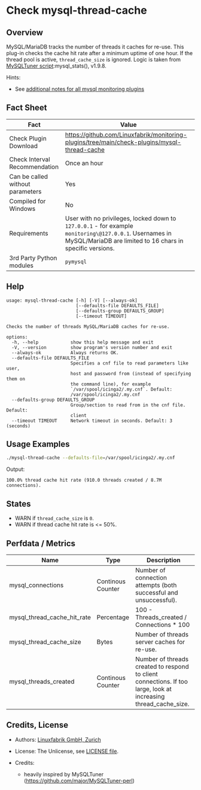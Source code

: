 # Check mysql-thread-cache

## Overview

MySQL/MariaDB tracks the number of threads it caches for re-use. This plug-in checks the cache hit rate after a minimum uptime of one hour. If the thread pool is active, `thread_cache_size` is ignored. Logic is taken from [MySQLTuner script](https://github.com/major/MySQLTuner-perl):mysql_stats(), v1.9.8.

Hints:

* See [additional notes for all mysql monitoring plugins](https://github.com/Linuxfabrik/monitoring-plugins/blob/main/PLUGINS-MYSQL.rst)


## Fact Sheet

| Fact | Value |
|----|----|
| Check Plugin Download                 | <https://github.com/Linuxfabrik/monitoring-plugins/tree/main/check-plugins/mysql-thread-cache> |
| Check Interval Recommendation         | Once an hour |
| Can be called without parameters      | Yes |
| Compiled for Windows                  | No |
| Requirements                          | User with no privileges, locked down to `127.0.0.1` - for example `monitoring\@127.0.0.1`. Usernames in MySQL/MariaDB are limited to 16 chars in specific versions. |
| 3rd Party Python modules              | `pymysql` |


## Help

```text
usage: mysql-thread-cache [-h] [-V] [--always-ok]
                          [--defaults-file DEFAULTS_FILE]
                          [--defaults-group DEFAULTS_GROUP]
                          [--timeout TIMEOUT]

Checks the number of threads MySQL/MariaDB caches for re-use.

options:
  -h, --help            show this help message and exit
  -V, --version         show program's version number and exit
  --always-ok           Always returns OK.
  --defaults-file DEFAULTS_FILE
                        Specifies a cnf file to read parameters like user,
                        host and password from (instead of specifying them on
                        the command line), for example
                        `/var/spool/icinga2/.my.cnf`. Default:
                        /var/spool/icinga2/.my.cnf
  --defaults-group DEFAULTS_GROUP
                        Group/section to read from in the cnf file. Default:
                        client
  --timeout TIMEOUT     Network timeout in seconds. Default: 3 (seconds)
```


## Usage Examples

```bash
./mysql-thread-cache --defaults-file=/var/spool/icinga2/.my.cnf
```

Output:

```text
100.0% thread cache hit rate (910.0 threads created / 8.7M connections).
```


## States

* WARN if `thread_cache_size` is `0`.
* WARN if thread cache hit rate is \<= 50%.


## Perfdata / Metrics

| Name | Type | Description |
|----|----|----|
| mysql_connections | Continous Counter | Number of connection attempts (both successful and unsuccessful). |
| mysql_thread_cache_hit_rate | Percentage | 100 - Threads_created / Connections \* 100 |
| mysql_thread_cache_size | Bytes | Number of threads server caches for re-use. |
| mysql_threads_created | Continous Counter | Number of threads created to respond to client connections. If too large, look at increasing thread_cache_size. |


## Credits, License

* Authors: [Linuxfabrik GmbH, Zurich](https://www.linuxfabrik.ch)

* License: The Unlicense, see [LICENSE file](https://unlicense.org/).

* Credits:

    * heavily inspired by MySQLTuner (<https://github.com/major/MySQLTuner-perl>)
